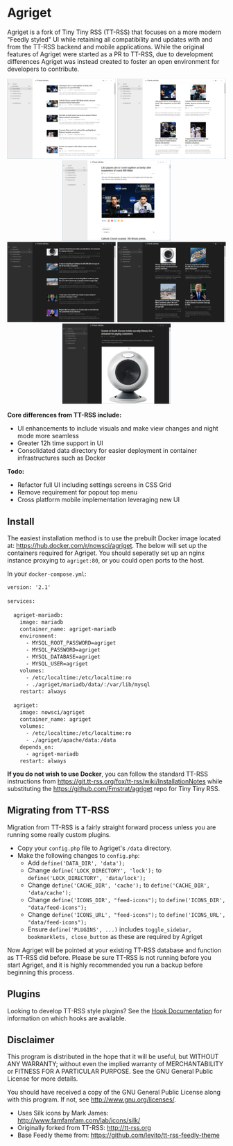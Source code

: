 Agriget
=======

Agriget is a fork of Tiny Tiny RSS (TT-RSS) that focuses on a more modern "Feedly styled" UI while retaining all compatibility and updates with and from the TT-RSS backend and mobile applications. While the original features of Agriget were started as a PR to TT-RSS, due to development differences Agriget was instead created to foster an open environment for developers to contribute.

<div align="center">
    <img src="https://raw.githubusercontent.com/Fmstrat/agriget/master/screenshots/1.png" width="250"> 
    <img src="https://raw.githubusercontent.com/Fmstrat/agriget/master/screenshots/2.png" width="250"> 
    <img src="https://raw.githubusercontent.com/Fmstrat/agriget/master/screenshots/3.png" width="250">
    <br>
    <img src="https://raw.githubusercontent.com/Fmstrat/agriget/master/screenshots/4.png" width="250"> 
    <img src="https://raw.githubusercontent.com/Fmstrat/agriget/master/screenshots/5.png" width="250"> 
    <img src="https://raw.githubusercontent.com/Fmstrat/agriget/master/screenshots/6.png" width="250">
    <br>
</div>

**Core differences from TT-RSS include:**
- UI enhancements to include visuals and make view changes and night mode more seamless
- Greater 12h time support in UI
- Consolidated data directory for easier deployment in container infrastructures such as Docker

**Todo:**
- Refactor full UI including settings screens in CSS Grid
- Remove requirement for popout top menu
- Cross platform mobile implementation leveraging new UI

Install
-------
The easiest installation method is to use the prebuilt Docker image located at: https://hub.docker.com/r/nowsci/agriget. The below will set up the containers required for Agriget. You should seperatly set up an nginx instance proxying to `agriget:80`, or you could open ports to the host.

In your `docker-compose.yml`:
```
version: '2.1'

services:

  agriget-mariadb:
    image: mariadb
    container_name: agriget-mariadb
    environment:
      - MYSQL_ROOT_PASSWORD=agriget
      - MYSQL_PASSWORD=agriget
      - MYSQL_DATABASE=agriget
      - MYSQL_USER=agriget
    volumes:
      - /etc/localtime:/etc/localtime:ro
      - ./agriget/mariadb/data/:/var/lib/mysql
    restart: always

  agriget:
    image: nowsci/agriget
    container_name: agriget
    volumes:
      - /etc/localtime:/etc/localtime:ro
      - ./agriget/apache/data:/data
    depends_on:
      - agriget-mariadb
    restart: always
```

**If you do not wish to use Docker**, you can follow the standard TT-RSS instructions from https://git.tt-rss.org/fox/tt-rss/wiki/InstallationNotes while substituting the https://github.com/Fmstrat/agriget repo for Tiny Tiny RSS.

Migrating from TT-RSS
---------------------
Migration from TT-RSS is a fairly straight forward process unless you are running some really custom plugins. 
- Copy your `config.php` file to Agriget's `/data` directory.
- Make the following changes to `config.php`:
  - Add `define('DATA_DIR', 'data');`
  - Change `define('LOCK_DIRECTORY', 'lock');` to `define('LOCK_DIRECTORY', 'data/lock');`
  - Change `define('CACHE_DIR', 'cache');` to `define('CACHE_DIR', 'data/cache');`
  - Change `define('ICONS_DIR', "feed-icons");` to `define('ICONS_DIR', "data/feed-icons");`
  - Change `define('ICONS_URL', "feed-icons");` to `define('ICONS_URL', "data/feed-icons");`
  - Ensure `define('PLUGINS', ...)` includes `toggle_sidebar, bookmarklets, close_button` as these are required by Agriget

Now Agriget will be pointed at your existing TT-RSS database and function as TT-RSS did before. Please be sure TT-RSS is not running before you start Agriget, and it is highly recommended you run a backup before beginning this process.

Plugins
-------
Looking to develop TT-RSS style plugins? See the [Hook Documentation](https://github.com/Fmstrat/agriget/blob/master/PLUGINHOOKS.md) for information on which hooks are available.

Disclaimer
----------
This program is distributed in the hope that it will be useful, but WITHOUT ANY WARRANTY; without even the implied warranty of MERCHANTABILITY or FITNESS FOR A PARTICULAR PURPOSE.  See the GNU General Public License for more details.

You should have received a copy of the GNU General Public License along with this program.  If not, see <http://www.gnu.org/licenses/>.

- Uses Silk icons by Mark James: http://www.famfamfam.com/lab/icons/silk/
- Originally forked from TT-RSS: http://tt-rss.org
- Base Feedly theme from: https://github.com/levito/tt-rss-feedly-theme
